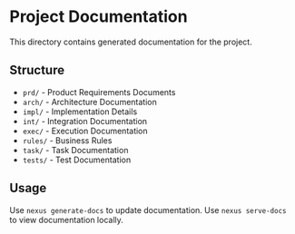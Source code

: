 # Project Documentation

This directory contains generated documentation for the project.

## Structure
- `prd/` - Product Requirements Documents
- `arch/` - Architecture Documentation
- `impl/` - Implementation Details
- `int/` - Integration Documentation
- `exec/` - Execution Documentation
- `rules/` - Business Rules
- `task/` - Task Documentation
- `tests/` - Test Documentation

## Usage
Use `nexus generate-docs` to update documentation.
Use `nexus serve-docs` to view documentation locally.
